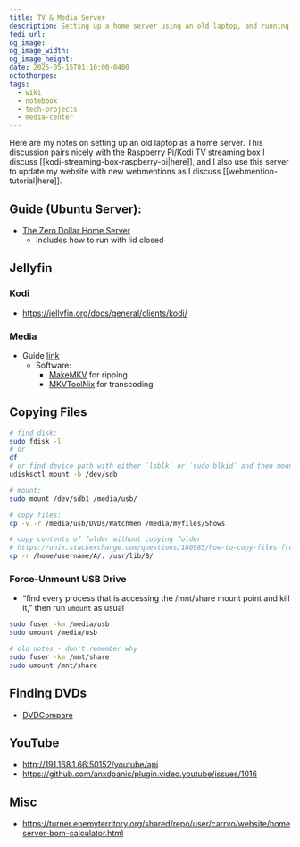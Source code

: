 ```yaml
---
title: TV & Media Server
description: Setting up a home server using an old laptop, and running Jellyfin on it
fedi_url: 
og_image: 
og_image_width: 
og_image_height: 
date: 2025-05-15T01:10:00-0400
octothorpes: 
tags:
  - wiki
  - notebook
  - tech-projects
  - media-center
---
```


<link rel="stylesheet" type="text/css" href="/styles/code/prism-perf-custom.css" />
<link rel="stylesheet" type="text/css" href="/styles/code/code-tweaks.css" />

Here are my notes on setting up an old laptop as a home server. This discussion pairs nicely with the Raspberry Pi/Kodi TV streaming box I discuss [[kodi-streaming-box-raspberry-pi|here]], and I also use this server to update my website with new webmentions as I discuss [[webmention-tutorial|here]].

## Guide (Ubuntu Server):
- [The Zero Dollar Home Server](https://chriskalos.notion.site/The-0-Home-Server-Written-Guide-5d5ff30f9bdd4dfbb9ce68f0d914f1f6)
  - Includes how to run with lid closed


## Jellyfin
### Kodi
- https://jellyfin.org/docs/general/clients/kodi/
### Media
- Guide [link](https://forum.jellyfin.org/t-from-disc-to-drive-a-beginner-s-guide-to-preparing-your-media-for-jellyfin)
  - Software:
    - [MakeMKV](https://www.makemkv.com/download/) for ripping
    - [MKVToolNix](https://mkvtoolnix.download/downloads.html) for transcoding


## Copying Files

```bash
# find disk:
sudo fdisk -l
# or 
df
# or find device path with either `lsblk` or `sudo blkid` and then mount:
udisksctl mount -b /dev/sdb

# mount:
sudo mount /dev/sdb1 /media/usb/

# copy files:
cp -v -r /media/usb/DVDs/Watchmen /media/myfiles/Shows

# copy contents of folder without copying folder
# https://unix.stackexchange.com/questions/180985/how-to-copy-files-from-the-folder-without-the-folder-itself
cp -r /home/username/A/. /usr/lib/B/
```

### Force-Unmount USB Drive
- “find every process that is accessing the /mnt/share mount point and kill it,” then run `umount` as usual
```bash
sudo fuser -km /media/usb
sudo umount /media/usb

# old notes - don't remember why
sudo fuser -km /mnt/share
sudo umount /mnt/share
```

## Finding DVDs
- [DVDCompare](https://www.dvdcompare.net/)


## YouTube
- http://191.168.1.66:50152/youtube/api
- https://github.com/anxdpanic/plugin.video.youtube/issues/1016


## Misc
- <https://turner.enemyterritory.org/shared/repo/user/carrvo/website/homeserver-bom-calculator.html>